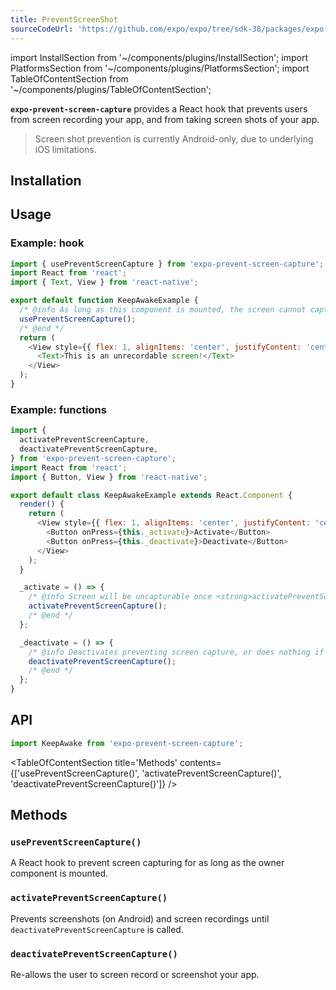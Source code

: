 ```yaml
---
title: PreventScreenShot
sourceCodeUrl: 'https://github.com/expo/expo/tree/sdk-38/packages/expo-prevent-screen-shot'
---
```


import InstallSection from '~/components/plugins/InstallSection';
import PlatformsSection from '~/components/plugins/PlatformsSection';
import TableOfContentSection from '~/components/plugins/TableOfContentSection';

**`expo-prevent-screen-capture`** provides a React hook that prevents users from screen recording your app, and from taking screen shots of your app.

> Screen shot prevention is currently Android-only, due to underlying iOS limitations.

<PlatformsSection android emulator ios simulator />

## Installation

<InstallSection packageName="expo-prevent-screen-capture" />

## Usage

### Example: hook

```javascript
import { usePreventScreenCapture } from 'expo-prevent-screen-capture';
import React from 'react';
import { Text, View } from 'react-native';

export default function KeepAwakeExample {
  /* @info As long as this component is mounted, the screen cannot captured */
  usePreventScreenCapture();
  /* @end */
  return (
    <View style={{ flex: 1, alignItems: 'center', justifyContent: 'center' }}>
      <Text>This is an unrecordable screen!</Text>
    </View>
  );
}
```

### Example: functions

```javascript
import {
  activatePreventScreenCapture,
  deactivatePreventScreenCapture,
} from 'expo-prevent-screen-capture';
import React from 'react';
import { Button, View } from 'react-native';

export default class KeepAwakeExample extends React.Component {
  render() {
    return (
      <View style={{ flex: 1, alignItems: 'center', justifyContent: 'center' }}>
        <Button onPress={this._activate}>Activate</Button>
        <Button onPress={this._deactivate}>Deactivate</Button>
      </View>
    );
  }

  _activate = () => {
    /* @info Screen will be uncapturable once <strong>activatePreventScreenCapture()</strong> is called. */
    activatePreventScreenCapture();
    /* @end */
  };

  _deactivate = () => {
    /* @info Deactivates preventing screen capture, or does nothing if it was never activated. */
    deactivatePreventScreenCapture();
    /* @end */
  };
}
```

## API

```js
import KeepAwake from 'expo-prevent-screen-capture';
```

<TableOfContentSection title='Methods' contents={['usePreventScreenCapture()', 'activatePreventScreenCapture()', 'deactivatePreventScreenCapture()']} />

## Methods

### `usePreventScreenCapture()`

A React hook to prevent screen capturing for as long as the owner component is mounted.

### `activatePreventScreenCapture()`

Prevents screenshots (on Android) and screen recordings until `deactivatePreventScreenCapture` is called.

### `deactivatePreventScreenCapture()`

Re-allows the user to screen record or screenshot your app.
